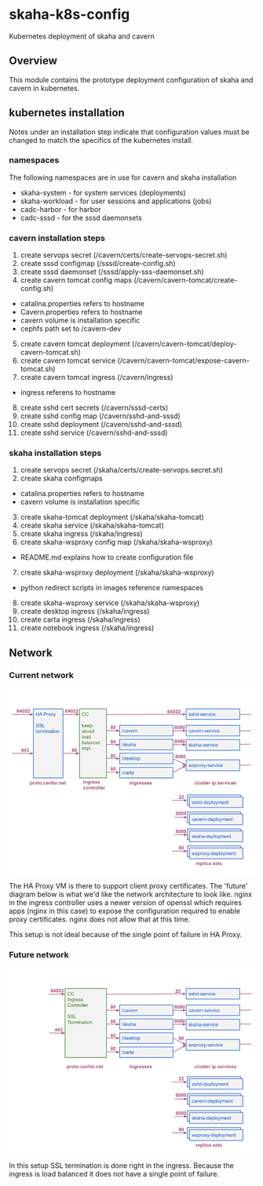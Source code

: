 # skaha-k8s-config
Kubernetes deployment of skaha and cavern

## Overview
This module contains the prototype deployment configuration of skaha and cavern in kubernetes.

## kubernetes installation

Notes under an installation step indicate that configuration values must be changed to match the specifics of the kubernetes install.

### namespaces

The following namespaces are in use for cavern and skaha installation
   * skaha-system - for system services (deployments)
   * skaha-workload - for user sessions and applications (jobs)
   * cadc-harbor - for harbor
   * cadc-sssd - for the sssd daemonsets

### cavern installation steps

1. create servops secret (/cavern/certs/create-servops-secret.sh)
2. create sssd configmap (/sssd/create-config.sh)
3. create sssd daemonset (/sssd/apply-sss-daemonset.sh)
4. create cavern tomcat config maps (/cavern/cavern-tomcat/create-config.sh)
  - catalina.properties refers to hostname
  - Cavern.properties refers to hostname
  - cavern volume is installation specific
  - cephfs path set to /cavern-dev
5. create cavern tomcat deployment (/cavern/cavern-tomcat/deploy-cavern-tomcat.sh)
6. create cavern tomcat service (/cavern/cavern-tomcat/expose-cavern-tomcat.sh)
7. create cavern tomcat ingress (/cavern/ingress)
  - ingress referens to hostname
8. create sshd cert secrets (/cavern/sssd-certs)
9. create sshd config map (/cavern/sshd-and-sssd)
10. create sshd deployment (/cavern/sshd-and-sssd)
11. create sshd service (/cavern/sshd-and-sssd)

### skaha installation steps

1. create servops secret (/skaha/certs/create-servops.secret.sh)
2. create skaha configmaps
  - catalina.properties refers to hostname
  - cavern volume is installation specific
3. create skaha-tomcat deployment (/skaha/skaha-tomcat)
4. create skaha service (/skaha/skaha-tomcat)
5. create skaha ingress (/skaha/ingress)
6. create skaha-wsproxy config map (/skaha/skaha-wsproxy)
  - README.md explains how to create configuration file
7. create skaha-wsproxy deployment (/skaha/skaha-wsproxy)
  - python redirect scripts in images reference namespaces
8. create skaha-wsproxy service (/skaha/skaha-wsproxy)
9. create desktop ingress (/skaha/ingress)
10. create carta ingress (/skaha/ingress)
11. create notebook ingress (/skaha/ingress)

## Network

### Current network

![skaha-architecture-network-current](skaha-architecture-network-current.png)

The HA Proxy VM is there to support client proxy certificates.  The 'future' diagram below is what we'd like the network architecture to look like.  nginx in the ingress controller uses a newer version of openssl which requires apps (nginx in this case) to expose the configuration required to enable proxy certificates.  nginx does not allow that at this time.

This setup is not ideal because of the single point of failure in HA Proxy.

### Future network

![skaha-architecture-network-future](skaha-architecture-network-future.png)

In this setup SSL termination is done right in the ingress.  Because the ingress is load balanced it does not have a single point of failure.
